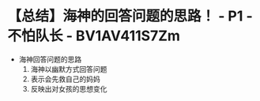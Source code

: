 # 【总结】海神的回答问题的思路！ - P1 - 不怕队长 - BV1AV411S7Zm

-   海神回答问题的思路
    1.  海神以幽默方式回答问题
    2.  表示会先救自己的妈妈
    3.  反映出对女孩的思想变化